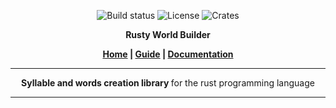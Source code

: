 <p align="center">
  <img src="https://travis-ci.com/TriedWorks/rusty_word_builder.svg?branch=master" alt="Build status">
  <img src="https://img.shields.io/badge/License-MIT-yellow.svg" alt="License">
  <img src="http://meritbadge.herokuapp.com/rusty_word_builder" alt="Crates">
</p>

<p align="center">
  <strong>Rusty World Builder</strong>
</p>

<p align="center">
  <strong>
    <a href="">Home</a> |
    <a href="">Guide</a> | 
    <a href="">Documentation</a>
  </strong>
</p>

-----

<p align="center">
  <strong> Syllable and words creation library </strong> for the rust programming language
</p>

-----